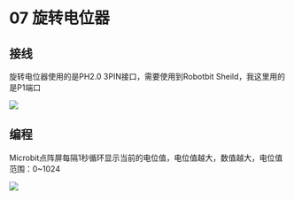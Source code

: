 # 07 旋转电位器

## 接线

旋转电位器使用的是PH2.0 3PIN接口，需要使用到Robotbit Sheild，我这里用的是P1端口

![](https://s2.ax1x.com/2019/09/02/n9x2FJ.jpg)

## 编程

Microbit点阵屏每隔1秒循环显示当前的电位值，电位值越大，数值越大，电位值范围：0~1024

![](https://s2.ax1x.com/2019/09/02/n9xRY9.jpg)